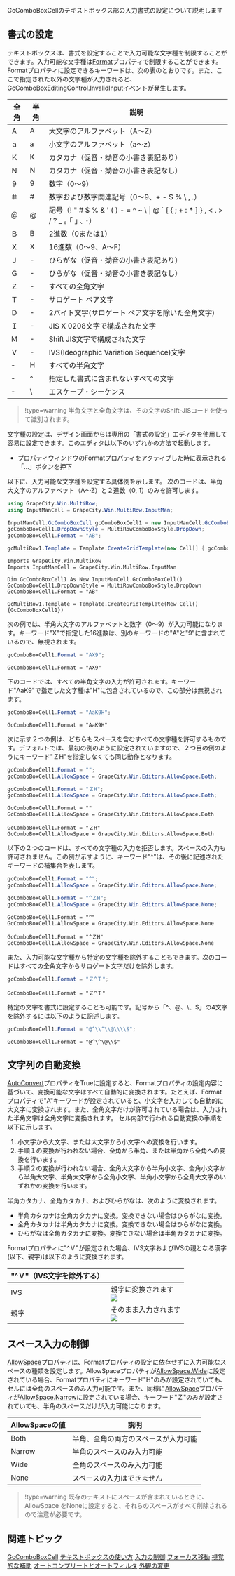 GcComboBoxCellのテキストボックス部の入力書式の設定について説明します

## 書式の設定

テキストボックスは、書式を設定することで入力可能な文字種を制限することができます。入力可能な文字種は[Format](gcdocsite__documentlink?toc-item-id=3bbc179a-4293-4123-b40c-0e7e776cea7c)プロパティで制限することができます。Formatプロパティに設定できるキーワードは、次の表のとおりです。また、ここで指定された以外の文字種が入力されると、GcComboBoxEditingControl.InvalidInputイベントが発生します。

| 全角 | 半角 | 説明 |
| --- | --- | --- |
| Ａ | A | 大文字のアルファベット（A～Z） |
| ａ | a | 小文字のアルファベット（a～z） |
| Ｋ | K | カタカナ（促音・拗音の小書き表記あり） |
| Ｎ | N | カタカナ（促音・拗音の小書き表記なし） |
| ９ | 9 | 数字（0～9） |
| ＃ | # | 数字および数字関連記号（0～9、+ - $ % \\ , .） |
| ＠ | @ | 記号（\! " \# $ % & ' \( \) \- = ^ \~ \\ \| @ \` \[ \{ ; \+ : \* \] \} \, < \. \> / ? \_ ｡ ｢ ｣ ､ ･） |
| Ｂ | B | 2進数（0または1） |
| Ｘ | X | 16進数（0～9、A～F） |
| Ｊ | - | ひらがな（促音・拗音の小書き表記あり） |
| Ｇ | - | ひらがな（促音・拗音の小書き表記なし） |
| Ｚ | - | すべての全角文字 |
| Ｔ | - | サロゲート ペア文字 |
| Ｄ | - | 2バイト文字(サロゲート ペア文字を除いた全角文字) |
| Ｉ | - | JIS X 0208文字で構成された文字 |
| Ｍ | - | Shift JIS文字で構成された文字 |
| Ｖ | - | IVS(Ideographic Variation Sequence)文字 |
| - | H | すべての半角文字 |
| - | ^ | 指定した書式に含まれないすべての文字 |
| - | \\ | エスケープ・シーケンス |

> !type=warning
> 半角文字と全角文字は、その文字のShift-JISコードを使って識別されます。

文字種の設定は、デザイン画面からは専用の「書式の設定」エディタを使用して容易に設定できます。このエディタは以下のいずれかの方法で起動します。

* プロパティウィンドウのFormatプロパティをアクティブした時に表示される「…」ボタンを押下

以下に、入力可能な文字種を設定する具体例を示します。
次のコードは、半角大文字のアルファベット（A～Z）と２進数（0, 1）のみを許可します。

```csharp
using GrapeCity.Win.MultiRow;
using InputManCell = GrapeCity.Win.MultiRow.InputMan;

InputManCell.GcComboBoxCell gcComboBoxCell1 = new InputManCell.GcComboBoxCell();
gcComboBoxCell1.DropDownStyle = MultiRowComboBoxStyle.DropDown;
gcComboBoxCell1.Format = "AB";

gcMultiRow1.Template = Template.CreateGridTemplate(new Cell[] { gcComboBoxCell1 });
```

```vbnet
Imports GrapeCity.Win.MultiRow
Imports InputManCell = GrapeCity.Win.MultiRow.InputMan

Dim GcComboBoxCell1 As New InputManCell.GcComboBoxCell()
GcComboBoxCell1.DropDownStyle = MultiRowComboBoxStyle.DropDown
GcComboBoxCell1.Format = "AB"

GcMultiRow1.Template = Template.CreateGridTemplate(New Cell() {GcComboBoxCell1})
```

次の例では、半角大文字のアルファベットと数字（0～9）が入力可能になります。キーワード"X"で指定した16進数は、別のキーワードの"A"と"9"に含まれているので、無視されます。

```csharp
gcComboBoxCell1.Format = "AX9";
```

```vbnet
GcComboBoxCell1.Format = "AX9"
```

下のコードでは、すべての半角文字の入力が許可されます。キーワード"AaK9"で指定した文字種は"H"に包含されているので、この部分は無視されます。

```csharp
gcComboBoxCell1.Format = "AaK9H";
```

```vbnet
GcComboBoxCell1.Format = "AaK9H"
```

次に示す２つの例は、どちらもスペースを含むすべての文字種を許可するものです。デフォルトでは、最初の例のように設定されていますので、２つ目の例のようにキーワード"ＺH"を指定しなくても同じ動作となります。

```csharp
gcComboBoxCell1.Format = "";
gcComboBoxCell1.AllowSpace = GrapeCity.Win.Editors.AllowSpace.Both;

gcComboBoxCell1.Format = "ＺH";
gcComboBoxCell1.AllowSpace = GrapeCity.Win.Editors.AllowSpace.Both;
```

```vbnet
GcComboBoxCell1.Format = ""
GcComboBoxCell1.AllowSpace = GrapeCity.Win.Editors.AllowSpace.Both

GcComboBoxCell1.Format = "ＺH"
GcComboBoxCell1.AllowSpace = GrapeCity.Win.Editors.AllowSpace.Both
```

以下の２つのコードは、すべての文字種の入力を拒否します。スペースの入力も許可されません。この例が示すように、キーワード"^"は、その後に記述されたキーワードの補集合を表します。

```csharp
gcComboBoxCell1.Format = "^";
gcComboBoxCell1.AllowSpace = GrapeCity.Win.Editors.AllowSpace.None;

gcComboBoxCell1.Format = "^ＺH";
gcComboBoxCell1.AllowSpace = GrapeCity.Win.Editors.AllowSpace.None;
```

```vbnet
GcComboBoxCell1.Format = "^"
GcComboBoxCell1.AllowSpace = GrapeCity.Win.Editors.AllowSpace.None

GcComboBoxCell1.Format = "^ＺH"
GcComboBoxCell1.AllowSpace = GrapeCity.Win.Editors.AllowSpace.None
```

また、入力可能な文字種から特定の文字種を除外することもできます。次のコードはすべての全角文字からサロゲート文字だけを除外します。

```csharp
gcComboBoxCell1.Format = "Ｚ^Ｔ";
```

```vbnet
GcComboBoxCell1.Format = "Ｚ^Ｔ"
```

特定の文字を書式に設定することも可能です。記号から「^、@、\\、$」の4文字を除外するには以下のように記述します。

```csharp
gcComboBoxCell1.Format = "@^\\^\\@\\\\$";
```

```vbnet
GcComboBoxCell1.Format = "@^\^\@\\$"
```

## 文字列の自動変換

[AutoConvert](gcdocsite__documentlink?toc-item-id=e0b7d405-11f6-4b98-b7bd-fd460f427cb2)プロパティをTrueに設定すると、Formatプロパティの設定内容に基づいて、変換可能な文字はすべて自動的に変換されます。たとえば、Formatプロパティで"A"キーワードが設定されていると、小文字を入力しても自動的に大文字に変換されます。また、全角文字だけが許可されている場合は、入力された半角文字は全角文字に変換されます。
セル内部で行われる自動変換の手順を以下に示します。

1. 小文字から大文字、または大文字から小文字への変換を行います。
2. 手順１の変換が行われない場合、全角から半角、または半角から全角への変換を行います。
3. 手順２の変換が行われない場合、全角大文字から半角小文字、全角小文字から半角大文字、半角大文字から全角小文字、半角小文字から全角大文字のいずれかの変換を行います。

半角カタカナ、全角カタカナ、およびひらがなは、次のように変換されます。

* 半角カタカナは全角カタカナに変換。変換できない場合はひらがなに変換。
* 全角カタカナは半角カタカナに変換。変換できない場合はひらがなに変換。
* ひらがなは全角カタカナに変換。変換できない場合は半角カタカナに変換。

Formatプロパティに"^Ｖ"が設定された場合、IVS文字およびIVSの親となる漢字(以下、親字)は以下のように変換されます。

| "^Ｖ"（IVS文字を除外する） |  |
| ---------------- | --- |
| IVS | 親字に変換されます<br>![](/DOCUMENT_SITE_LINK_PREFIX_HERE/document-site-files/images/f148c511-6e98-4b55-9904-150a375d5825/images/imimages/08gccombobox/gccombobox_v_ivs.png) |
| 親字 | そのまま入力されます<br>![](/DOCUMENT_SITE_LINK_PREFIX_HERE/document-site-files/images/f148c511-6e98-4b55-9904-150a375d5825/images/imimages/08gccombobox/gccombobox_v_oya.png) |

## スペース入力の制御

[AllowSpace](gcdocsite__documentlink?toc-item-id=4e518579-bdd3-4dc4-add6-33ced97ac194)プロパティは、Formatプロパティの設定に依存せずに入力可能なスペースの種類を設定します。AllowSpaceプロパティが[AllowSpace.Wide](gcdocsite__documentlink?toc-item-id=f22b8f77-9012-40c7-9ea3-f51786cc620c)に設定されている場合、Formatプロパティにキーワード"H"のみが設定されていても、セルには全角のスペースのみ入力可能です。また、同様に[AllowSpace](gcdocsite__documentlink?toc-item-id=357217e0-d4ad-49c6-882a-52d09f53a107)プロパティが[AllowSpace.Narrow](gcdocsite__documentlink?toc-item-id=f22b8f77-9012-40c7-9ea3-f51786cc620c)に設定されている場合、キーワード"Ｚ"のみが設定されていても、半角のスペースだけが入力可能になります。

| AllowSpaceの値 | 説明 |
| ------------ | --- |
| Both | 半角、全角の両方のスペースが入力可能 |
| Narrow | 半角のスペースのみ入力可能 |
| Wide | 全角のスペースのみ入力可能 |
| None | スペースの入力はできません |

> !type=warning
> 既存のテキストにスペースが含まれているときに、AllowSpace をNoneに設定すると、それらのスペースがすべて削除されるので注意が必要です。

## 関連トピック

[GcComboBoxCell](gcdocsite__documentlink?toc-item-id=03be278e-45d6-4e66-b049-a8e10aa1ad13)
[テキストボックスの使い方](gcdocsite__documentlink?toc-item-id=ce33d82d-dd69-4da2-8f98-89b53268198f)
[入力の制御](gcdocsite__documentlink?toc-item-id=78e61eb1-a2e7-4013-88bc-febbfae34899)
[フォーカス移動](gcdocsite__documentlink?toc-item-id=fa3b513d-7f22-4a1b-8c3b-5fd8d2641bbd)
[視覚的な補助](gcdocsite__documentlink?toc-item-id=eea333f3-ee95-4f50-a187-dd2edf15423a)
[オートコンプリートとオートフィルタ](gcdocsite__documentlink?toc-item-id=42a13070-ed32-4b84-82ad-783db2fb50f3)
[外観の変更](gcdocsite__documentlink?toc-item-id=1493f7b6-31de-4f46-9190-958a2b1014dc)